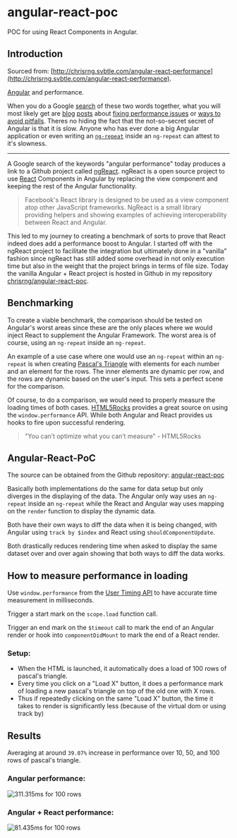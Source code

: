 # angular-react-poc
POC for using React Components in Angular.

## Introduction

Sourced from: [http://chrisrng.svbtle.com/angular-react-performance](http://chrisrng.svbtle.com/angular-react-performance).

[Angular](https://angularjs.org/) and performance.

When you do a Google [search](https://www.google.com/search?q=angular+performance) of these two words together, what you will most likely get are [blog](http://www.williambrownstreet.net/blog/2013/07/angularjs-my-solution-to-the-ng-repeat-performance-problem/) [posts](https://www.airpair.com/angularjs/posts/angularjs-performance-large-applications) about [fixing performance issues](http://blog.scalyr.com/2013/10/angularjs-1200ms-to-35ms/) or [ways to avoid pitfalls](http://www.alexkras.com/11-tips-to-improve-angularjs-performance/). Theres no hiding the fact that the not-so-secret secret of Angular is that it is slow. Anyone who has ever done a big Angular application or even writing an [`ng-repeat`](https://docs.angularjs.org/api/ng/directive/ngRepeat) inside an `ng-repeat` can attest to it's slowness.

---

A Google search of the keywords "angular performance" today produces a link to a Github project called [ngReact](https://github.com/ngReact/ngReact). ngReact is a open source project to use [React](https://facebook.github.io/react/) Components in Angular by replacing the view component and keeping the rest of the Angular functionality.

> Facebook's React library is designed to be used as a view component atop other JavaScript frameworks. 
> NgReact is a small library providing helpers and showing examples of achieving interoperability between React and Angular.

This led to my journey to creating a benchmark of sorts to prove that React indeed does add a performance boost to Angular. I started off with the ngReact project to facilitate the integration but ultimately done in a "vanilla" fashion since ngReact has still added some overhead in not only execution time but also in the weight that the project brings in terms of file size. Today the vanilla Angular + React project is hosted in Github in my repository [chrisrng/angular-react-poc](https://github.com/chrisrng/angular-react-poc).

## Benchmarking

To create a viable benchmark, the comparison should be tested on Angular's worst areas since these are the only places where we would inject React to supplement the Angular Framework. The worst area is of course, using an `ng-repeat` inside an `ng-repeat`.

An example of a use case where one would use an  `ng-repeat` within an `ng-repeat` is when creating [Pascal's Triangle](https://en.wikipedia.org/wiki/Pascal%27s_triangle) with elements for each number and an element for the rows. The inner elements are dynamic per row, and the rows are dynamic based on the user's input. This sets a perfect scene for the comparison.

Of course, to do a comparison, we would need to properly measure the loading times of both cases. [HTML5Rocks](http://www.html5rocks.com/en/tutorials/webperformance/usertiming/) provides a great source on using the `window.performance` API. While both Angular and React provides us hooks to fire upon successful rendering.

> "You can’t optimize what you can’t measure" - HTML5Rocks

## Angular-React-PoC

The source can be obtained from the Github repository: [angular-react-poc](https://github.com/chrisrng/angular-react-poc)

Basically both implementations do the same for data setup but only diverges in the displaying of the data. The Angular only way uses an `ng-repeat` inside an `ng-repeat` while the React and Angular way uses mapping on the `render` function to display the dynamic data.

Both have their own ways to diff the data when it is being changed, with Angular using `track by $index` and React using `shouldComponentUpdate`.

Both drastically reduces rendering time when asked to display the same dataset over and over again showing that both ways to diff the data works.

## How to measure performance in loading

Use `window.performance` from the [User Timing API](https://www.w3.org/TR/hr-time/) to have accurate time measurement in milliseconds.

Trigger a start mark on the `scope.load` function call.

Trigger an end mark on the `$timeout` call to mark the end of an Angular render or hook into `componentDidMount` to mark the end of a React render.

### Setup:
- When the HTML is launched, it automatically does a load of 100 rows of pascal's triangle.
- Every time you click on a "Load X" button, it does a performance mark of loading a new pascal's triangle on top of the old one with X rows.
- Thus if repeatedly clicking on the same "Load X" button, the time it takes to render is significantly less (because of the virtual dom or using track by)

## Results

Averaging at around `39.07%` increase in performance over 10, 50, and 100 rows of pascal's triangle.

### Angular performance:

![311.315ms for 100 rows](https://raw.github.com/chrisrng/angular-react-poc/master/images/angular-only.png)

### Angular + React performance:

![81.435ms for 100 rows](https://raw.github.com/chrisrng/angular-react-poc/master/images/angular-react.png)
